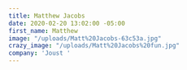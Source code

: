 ```yaml
---
title: Matthew Jacobs
date: 2020-02-20 13:02:00 -05:00
first_name: Matthew
image: "/uploads/Matt%20Jacobs-63c53a.jpg"
crazy_image: "/uploads/Matt%20Jacobs%20fun.jpg"
company: 'Joust '
---
```


